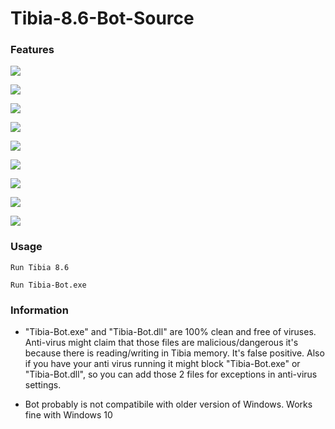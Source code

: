 # Tibia-8.6-Bot-Source

### Features

![](https://i.imgur.com/mkDEK5A.png)


![](https://i.imgur.com/Or0fEjV.png)


![](https://i.imgur.com/QtpVCUk.png)


![](https://i.imgur.com/2zCuhcE.png)


![](https://i.imgur.com/xhesZgV.png)


![](https://i.imgur.com/a8XS0iT.png)


![](https://i.imgur.com/YHMl46g.png)


![](https://i.imgur.com/H6SZ2Qo.png)


![](https://i.imgur.com/02Ve6ma.png)




### Usage

`Run Tibia 8.6`

`Run Tibia-Bot.exe`

### Information

- "Tibia-Bot.exe" and "Tibia-Bot.dll" are 100% clean and free of viruses. Anti-virus might claim that those files are malicious/dangerous it's because there is reading/writing in Tibia memory. It's false positive. Also if you have your anti virus running it might block "Tibia-Bot.exe" or "Tibia-Bot.dll", so you can add those 2 files for exceptions in anti-virus settings.

- Bot probably is not compatibile with older version of Windows. Works fine with Windows 10
